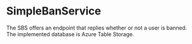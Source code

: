 # SimpleBanService
The SBS offers an endpoint that replies whether or not a user is banned. The implemented database is Azure Table Storage.
